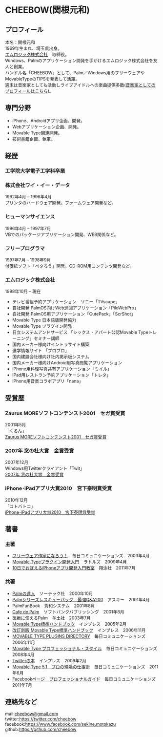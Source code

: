 # CHEEBOW(関根元和)
## プロフィール
本名：関根元和  
1969年生まれ、埼玉県出身。  
[エムロジック株式会社](https://m-logic.co.jp/)　取締役。  
Windows、Palmのアプリケーション開発を手がけるエムロジック株式会社を友人と創業。  
ハンドル名「CHEEBOW」として、Palm／Windows用のフリーウェアやMovableTypeのTIPSを発表して活躍。  
週末は音楽家としても活動しライブアイドルへの楽曲提供多数([音楽家としてのプロフィールはこちら](https://cheebow.mystrikingly.com/))。  

## 専門分野
- iPhone、Androidアプリ企画、開発。
- Webアプリケーション企画、開発。
- Movable Type関連開発。
- 技術書籍企画、執筆。  

## 経歴

### 工学院大学電子工学科卒業  

### 株式会社ワイ・イー・データ
1992年4月 – 1996年4月  
プリンタのハードウェア開発。ファームウェア開発など。

### ヒューマンサイエンス
1996年4月 – 1997年7月  
VBでのパッケージアプリケーション開発、WEB関係など。

### フリープログラマ
1997年7月 – 1998年9月  
付箋紙ソフト「ペタろう」開発。CD-ROM用コンテンツ開発など。

### エムロジック株式会社
1998年10月 – 現在

- テレビ番組予約アプリケーション　ソニー「TVscape」
- 自社開発 PalmOS向けWeb巡回アプリケーション「PiloWebPro」
- 自社開発 PalmOS用アプリケーション「CutePack」「ScrShot」
- Movable Type 日本語版開発協力
- Movable Type プラグイン開発
- 日立システムアンドサービス 「シックス・アパート公認Movable Typeトレーニング」セミナー講師
- 国内メーカー様向けイントラサイト構築
- 進学情報サイト 「プロブロ」
- 国内建設会社様向け社内掲示板システム
- 国内メーカー様向けAndroid用写真閲覧アプリケーション
- iPhone用料理写真共有アプリケーション「ミイル」
- iPad用レストラン予約アプリケーション「トレタ」
- iPhone用音楽コラボアプリ「nana」

## 受賞歴

### Zaurus MOREソフトコンテンスト2001　セガ賞受賞
2001年5月  
「くるん」  
[Zaurus MOREソフトコンテンスト2001　セガ賞受賞](http://plusd.itmedia.co.jp/mobile/news/0105/22/more.html)

### 2007年 窓の杜大賞　金賞受賞
2007年12月  
Windows用Twitterクライアント「Twit」  
[2007年 窓の杜大賞　金賞受賞](http://www.forest.impress.co.jp/prize/2007/result.html)

### iPhone･iPadアプリ大賞2010　宮下泰明賞受賞
2010年12月  
「コトバトコ」  
[iPhone･iPadアプリ大賞2010　宮下泰明賞受賞](http://tcc.nifty.com/cs/catalog/tcc_schedule/catalog_101029203235_1.htm)

## 著書

### 主著

- [フリーウェア作家になろう！](https://www.amazon.co.jp/gp/product/4839910693/)　毎日コミュニケーションズ　2003年4月
- [Movable Typeプラグイン開発入門](https://www.amazon.co.jp/gp/product/4899772289)　ラトルズ　2009年4月
- [10日でおぼえるiPhoneアプリ開発入門教室](https://www.amazon.co.jp/dp/B00G9QINMQ/)　翔泳社　2011年7月

### 共著

- [Palmの達人](https://www.amazon.co.jp/gp/product/4881661590)　ソーテック社　2000年10月
- [Palmシリーズレスキューパック　最強Q&A200](https://www.amazon.co.jp/dp/4756137601)　アスキー　2001年4月
- PalmFunBook　秀和システム　2001年8月
- [Cafe de Palm](https://www.amazon.co.jp/gp/product/4797316845/)　ソフトバンクパブリッシング　2001年8月
- 医療に使えるPalm　羊土社　2003年7月
- [Movable Type標準ハンドブック](https://www.amazon.co.jp/gp/product/4844320785)　インプレス　2005年2月
- [改訂新版 Movable Type標準ハンドブック](https://www.amazon.co.jp/gp/product/4844323296/)　インプレス　2006年11月
- [MOVABLE TYPE PLUGINS DIRECTORY](https://www.amazon.co.jp/gp/product/4839921717)　毎日コミュニケーションズ　2006年11月
- [Movable Type プロフェッショナル・スタイル](https://www.amazon.co.jp/gp/product/4839927537/)　毎日コミュニケーションズ　2008年4月
- [Twitterの本](https://www.amazon.co.jp/gp/product/4844325167/)　インプレス　2009年2月
- [Movable Type 5.1　プロの現場の仕事術](https://www.amazon.co.jp/dp/4839937311)　毎日コミュニケーションズ　2011年6月
- [Facebookページ　プロフェッショナルガイド](https://www.amazon.co.jp/gp/product/4839938601)　毎日コミュニケーションズ　2011年7月

## 連絡先など
mail:cheebow@gmail.com  
twitter:https://twitter.com/cheebow  
facebook:https://www.facebook.com/sekine.motokazu  
github:https://github.com/cheebow
